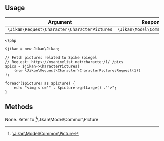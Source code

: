 ## Usage

| Argument | Response |
| -------- | -------- |
| `\Jikan\Request\Character\CharacterPictures` | `\Jikan\Model\Common\Picture[]` |

```
<?php

$jikan = new Jikan\Jikan;

// Fetch pictures related to Spike Spiegel
// Request: https://myanimelist.net/character/1/_/pics
$pics = $jikan->CharacterPictures(
    (new \Jikan\Request\Character\CharacterPicturesRequest(1))
);

foreach($pictures as $picture) {
    echo "<img src='" . $picture->getLarge() ."'>";
}

```

## Methods
None. Refer to [^1]\Jikan\Model\Common\Picture


[^1]: [\Jikan\Model\Common\Picture](/objects/model/common/picture)